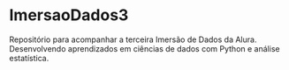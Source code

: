 # ImersaoDados3
Repositório para acompanhar a terceira Imersão de Dados da Alura.
Desenvolvendo aprendizados em ciências de dados com Python e análise estatística.
